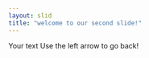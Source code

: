 ```yaml
---
layout: slid
title: "welcome to our second slide!"
---
```

Your text
Use the left arrow to go back!
